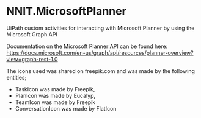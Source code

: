 # NNIT.MicrosoftPlanner
UiPath custom activities for interacting with Microsoft Planner by using the Microsoft Graph API

Documentation on the Microsoft Planner API can be found here: https://docs.microsoft.com/en-us/graph/api/resources/planner-overview?view=graph-rest-1.0 

The icons used was shared on freepik.com and was made by the following entities; 
- TaskIcon was made by Freepik,  
- PlanIcon was made by Eucalyp,
- TeamIcon was made by Freepik
- ConversationIcon was made by FlatIcon
